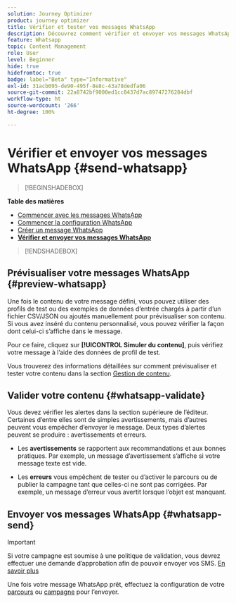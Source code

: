 ```yaml
---
solution: Journey Optimizer
product: journey optimizer
title: Vérifier et tester vos messages WhatsApp
description: Découvrez comment vérifier et envoyer vos messages WhatsApp dans Journey Optimizer.
feature: Whatsapp
topic: Content Management
role: User
level: Beginner
hide: true
hidefromtoc: true
badge: label="Beta" type="Informative"
exl-id: 31acb095-de90-495f-8e8c-43a78dedfa06
source-git-commit: 22a8742bf9000ed1cc8437d7ac89747276284dbf
workflow-type: ht
source-wordcount: '266'
ht-degree: 100%

---
```


# Vérifier et envoyer vos messages WhatsApp {#send-whatsapp}

>[!BEGINSHADEBOX]

**Table des matières**

* [Commencer avec les messages WhatsApp](get-started-whatsapp.md)
* [Commencer la configuration WhatsApp ](whatsapp-configuration.md)
* [Créer un message WhatsApp](create-whatsapp.md)
* **[Vérifier et envoyer vos messages WhatsApp](send-whatsapp.md)**

>[!ENDSHADEBOX]

## Prévisualiser votre messages WhatsApp {#preview-whatsapp}

Une fois le contenu de votre message défini, vous pouvez utiliser des profils de test ou des exemples de données d’entrée chargés à partir d’un fichier CSV/JSON ou ajoutés manuellement pour prévisualiser son contenu. Si vous avez inséré du contenu personnalisé, vous pouvez vérifier la façon dont celui-ci s’affiche dans le message.

Pour ce faire, cliquez sur **[!UICONTROL Simuler du contenu]**, puis vérifiez votre message à l’aide des données de profil de test.

Vous trouverez des informations détaillées sur comment prévisualiser et tester votre contenu dans la section [Gestion de contenu](../content-management/preview-test.md).

## Valider votre contenu {#whatsapp-validate}

Vous devez vérifier les alertes dans la section supérieure de l’éditeur. Certaines d’entre elles sont de simples avertissements, mais d’autres peuvent vous empêcher d’envoyer le message. Deux types d’alertes peuvent se produire : avertissements et erreurs.

* Les **avertissements** se rapportent aux recommandations et aux bonnes pratiques. Par exemple, un message d’avertissement s’affiche si votre message texte est vide.

* Les **erreurs** vous empêchent de tester ou d’activer le parcours ou de publier la campagne tant que celles-ci ne sont pas corrigées. Par exemple, un message d’erreur vous avertit lorsque l’objet est manquant.

## Envoyer vos messages WhatsApp {#whatsapp-send}

>[!IMPORTANT]
>
> Si votre campagne est soumise à une politique de validation, vous devrez effectuer une demande d’approbation afin de pouvoir envoyer vos SMS. [En savoir plus](../test-approve/gs-approval.md)

Une fois votre message WhatsApp prêt, effectuez la configuration de votre [parcours](../building-journeys/publishing-the-journey.md) ou [campagne](../campaigns/review-activate-campaign.md) pour l’envoyer.
